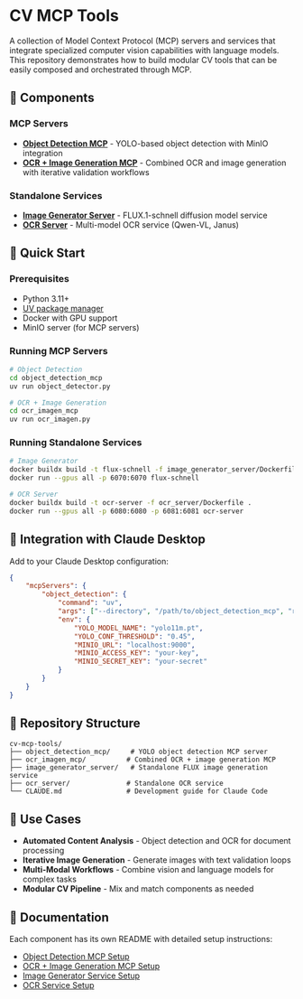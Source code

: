 # CV MCP Tools

A collection of Model Context Protocol (MCP) servers and services that integrate specialized computer vision capabilities with language models. This repository demonstrates how to build modular CV tools that can be easily composed and orchestrated through MCP.

## 🔧 Components

### MCP Servers
- **[Object Detection MCP](object_detection_mcp/)** - YOLO-based object detection with MinIO integration
- **[OCR + Image Generation MCP](ocr_imagen_mcp/)** - Combined OCR and image generation with iterative validation workflows

### Standalone Services  
- **[Image Generator Server](image_generator_server/)** - FLUX.1-schnell diffusion model service
- **[OCR Server](ocr_server/)** - Multi-model OCR service (Qwen-VL, Janus)

## 🚀 Quick Start

### Prerequisites
- Python 3.11+ 
- [UV package manager](https://github.com/astral-sh/uv)
- Docker with GPU support
- MinIO server (for MCP servers)

### Running MCP Servers

```bash
# Object Detection
cd object_detection_mcp
uv run object_detector.py

# OCR + Image Generation  
cd ocr_imagen_mcp
uv run ocr_imagen.py
```

### Running Standalone Services

```bash
# Image Generator
docker buildx build -t flux-schnell -f image_generator_server/Dockerfile .
docker run --gpus all -p 6070:6070 flux-schnell

# OCR Server
docker buildx build -t ocr-server -f ocr_server/Dockerfile .
docker run --gpus all -p 6080:6080 -p 6081:6081 ocr-server
```

## 🔗 Integration with Claude Desktop

Add to your Claude Desktop configuration:

```json
{
    "mcpServers": {
        "object_detection": {
            "command": "uv",
            "args": ["--directory", "/path/to/object_detection_mcp", "run", "object_detector.py"],
            "env": {
                "YOLO_MODEL_NAME": "yolo11m.pt",
                "YOLO_CONF_THRESHOLD": "0.45",
                "MINIO_URL": "localhost:9000",
                "MINIO_ACCESS_KEY": "your-key",
                "MINIO_SECRET_KEY": "your-secret"
            }
        }
    }
}
```

## 📁 Repository Structure

```
cv-mcp-tools/
├── object_detection_mcp/     # YOLO object detection MCP server
├── ocr_imagen_mcp/          # Combined OCR + image generation MCP
├── image_generator_server/   # Standalone FLUX image generation service
├── ocr_server/              # Standalone OCR service
└── CLAUDE.md                # Development guide for Claude Code
```

## 🎯 Use Cases

- **Automated Content Analysis** - Object detection and OCR for document processing
- **Iterative Image Generation** - Generate images with text validation loops
- **Multi-Modal Workflows** - Combine vision and language models for complex tasks
- **Modular CV Pipeline** - Mix and match components as needed

## 📖 Documentation

Each component has its own README with detailed setup instructions:
- [Object Detection MCP Setup](object_detection_mcp/README.md)
- [OCR + Image Generation MCP Setup](ocr_imagen_mcp/README.md) 
- [Image Generator Service Setup](image_generator_server/README.md)
- [OCR Service Setup](ocr_server/README.md)
